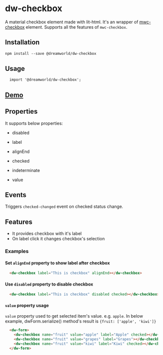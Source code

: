 # dw-checkbox

A material checkbox element made with lit-html. It's an wrapper of [mwc-checkbox](https://github.com/material-components/material-components-web-components/tree/master/packages/checkbox) element. Supports all the features of `mwc-checkbox`.


## Installation

``` html
npm install --save @dreamworld/dw-checkbox
```

## Usage

``` html
  import '@dreamworld/dw-checkbox';
```

## [Demo](https://dreamworldsolutions.github.io/dw-checkbox/demo/index.html)

## Properties

It supports below properties:

- disabled

- label

- alignEnd

- checked

- indeterminate

- value

## Events

Triggers `checked-changed` event on checked status change.

## Features

- It provides checkbox with it's label
- On label click it changes checkbox's selection

### Examples

#### Set `alignEnd` property to show label after checkbox
``` html
  <dw-checkbox label="This is checkbox" alignEnd></dw-checkbox>
```

#### Use `disabled` property to disable checkbox
``` html
  <dw-checkbox label="This is checkbox" disabled checked></dw-checkbox>
```

#### `value` property usage
`value` property used to get selected item's value. e.g. `apple`.
In below example, dwForm.serialize() method's result is `{fruit: ['apple', 'kiwi']}`

``` html
  <dw-form>
    <dw-checkbox name="fruit" value="apple" label="Apple" checked></dw-checkbox>
    <dw-checkbox name="fruit" value="grapes" label="Grapes"></dw-checkbox>
    <dw-checkbox name="fruit" value="kiwi" label="Kiwi" checked></dw-checkbox>
  </dw-form>
```